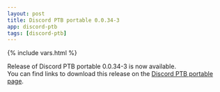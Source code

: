 ```yaml
---
layout: post
title: Discord PTB portable 0.0.34-3
app: discord-ptb
tags: [discord-ptb]
---
```

{% include vars.html %}

Release of Discord PTB portable 0.0.34-3 is now available.<br />
You can find links to download this release on the [Discord PTB portable page](/app/discord-ptb-portable).